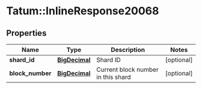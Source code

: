# Tatum::InlineResponse20068

## Properties
Name | Type | Description | Notes
------------ | ------------- | ------------- | -------------
**shard_id** | [**BigDecimal**](BigDecimal.md) | Shard ID | [optional] 
**block_number** | [**BigDecimal**](BigDecimal.md) | Current block number in this shard | [optional] 

